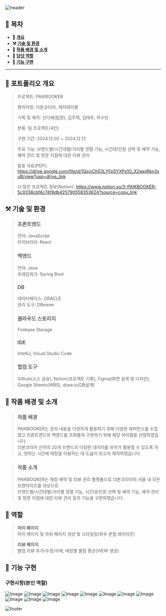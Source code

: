 ![header](https://capsule-render.vercel.app/api?type=waving&color=5c666a&height=200&section=header&text=PAIKBOOKER&fontSize=70)

## **📖 목차**

<b>
  
- 📝 [개요](#-포트폴리오-개요)
- ⚒️ [기술 및 환경](#%EF%B8%8F-기술-및-환경)
- 📃 [작품 배경 및 소개](#-작품-배경-및-소개)
- 🍋 [담당 역할](#-역할)
- 🔎 [기능 구현](#-기능-구현)
</b>

---

## **📝 포트폴리오 개요**

> 프로젝트: PAIKBOOKER
>
> 벤치마킹: 더본코리아, 캐치테이블
> 
> 기획 및 제작: 신다예(팀장), 김주혁, 김태우, 하수빈
>
> 분류: 팀 프로젝트(4인)
>
> 구현 기간: 2024.12.02 ~ 2024.12.13
>
> 주요 기능: 브랜드별/시간대별/거리별 정렬 기능, 시간대/인원 선택 및 예약 기능, 예약 관리 및 방문 지점에 대한 리뷰 관리
>
> 발표 자료(PDF): https://drive.google.com/file/d/1QsyiCh53LYFp5YXPs1O_X2wpjRkn3xuB/view?usp=drive_link
>
> 더 많은 프로젝트 정보(Notion): https://www.notion.so/3-PAIKBOOKER-5c9338cbf4c74f8db425790558353624?source=copy_link


## **⚒️ 기술 및 환경**
> ### 프론트엔드
> 언어: JavaScript</br>
> 라이브러리: React
> ### 백엔드
> 언어: Java</br>
> 프레임워크: Spring Boot
> ### DB
> 데이터베이스: ORACLE</br>
> 관리 도구: DBeaver
> ### 클라우드 스토리지
> Firebase Storage
> ### IDE
> IntelliJ, Visual Studio Code
> ### 협업 도구
> Github(소스 공유), Notion(프로젝트 기록), Figma(화면 설계 및 디자인), Google Sheets(WBS), draw.io(DB설계)

## **📃 작품 배경 및 소개**
> ### 작품 배경
> 
> PAIKBOOKER는 강의 내용을 다양하게 활용하기 위해 다양한 레퍼런스를 수집했고 프론트엔드와 백엔드를 조화롭게 구현하기 위해 해당 아이템을 선정하였습니다.</br>더본코리아 산하의 20개 브랜드의 다양한 데이터를 유저가 활용할 수 있도록 하고, 원하는 시간에 매장을 이용하는 데 도움이 되고자 제작하였습니다.

> ### 작품 소개
>
> PAIKBOOKER는 매장 예약 및 리뷰 관리 플랫폼으로 더본코리아의 서울 내 모든 프랜차이즈를 대상으로</br>브랜드별/시간대별/거리별 정렬 기능, 시간대/인원 선택 및 예약 기능, 예약 관리 및 방문 지점에 대한 리뷰 관리 등의 기능을 구현하였습니다.

## **🍋 역할**
>
> **마이 페이지**</br>
> 마이 페이지 및 하위 페이지 생성 및 스타일링(좌우 분할 레이아웃)
>
> **리뷰 페이지**</br>
> 별점 리뷰 추가/수정/삭제, 매장별 별점 평균(VIEW 생성)

## **🔎 기능 구현**
### **구현사항(본인 역할)**
![Image](https://github.com/user-attachments/assets/c9686f2a-71b0-4841-bb1f-6f353cce5313)
![Image](https://github.com/user-attachments/assets/9fe527cf-5e91-4e44-a406-9c0ee49aa8e1)
![Image](https://github.com/user-attachments/assets/9b0457ac-24df-46d6-9a01-7bb1c78ce535)
![Image](https://github.com/user-attachments/assets/e1f67538-5244-418f-adba-134ee7ec1633)
![Image](https://github.com/user-attachments/assets/1b46d27f-d539-4af1-a683-9a75f0195dec)
![Image](https://github.com/user-attachments/assets/ed67e504-787d-4906-9301-affa8e18a4ed)
![Image](https://github.com/user-attachments/assets/d1b13ab2-ceb6-424b-b58b-ad7d0df4731e)
![Image](https://github.com/user-attachments/assets/e5219465-e348-4eba-8e91-a397c777bd7b)
![Image](https://github.com/user-attachments/assets/377d36e1-0489-4ed8-b9e9-265e224424cb)
![Image](https://github.com/user-attachments/assets/1aa67c6c-fae4-4956-8487-605b63421255)
![Image](https://github.com/user-attachments/assets/3878be28-5047-4287-b2cd-1dc1298c927c)

![footer](https://capsule-render.vercel.app/api?type=waving&height=150&color=5c666a&fontAlign=50&textBg=false&section=footer&fontSize=61&fontAlignY=42)

